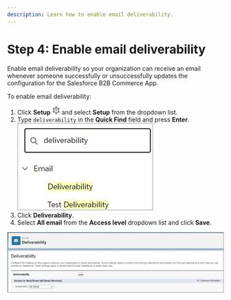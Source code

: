 ```yaml
---
description: Learn how to enable email deliverability.
---
```


# Step 4: Enable email deliverability

Enable email deliverability so your organization can receive an email whenever someone successfully or unsuccessfully updates the configuration for the Salesforce B2B Commerce App.

To enable email deliverability:

1. Click **Setup** ![](../.gitbook/assets/Setup.png) and select **Setup** from the dropdown list.
2. Type `deliverability` in the **Quick Find** field and press **Enter**.\
   &#x20;![](../.gitbook/assets/Search-for-deliverability.png)​
3. Click **Deliverability**.
4. Select **All email** from the **Access level** dropdown list and click **Save**.

![](../.gitbook/assets/Deliverability.png)
